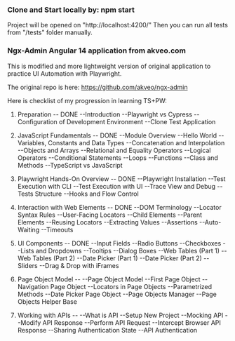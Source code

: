 ### Clone and Start locally by: npm start
Project will be opened on "http://localhost:4200/"
Then you can run all tests from "/tests" folder manually.



### Ngx-Admin Angular 14 application from akveo.com

This is modified and more lightweight version of original application to practice UI Automation with Playwright.

The original repo is here: https://github.com/akveo/ngx-admin




Here is checklist of my progression in learning TS+PW:
1. Preparation -- DONE
--Introduction
--Playwright vs Cypress
--Configuration of Development Environment
--Clone Test Application

2. JavaScript Fundamentals -- DONE
--Module Overview
--Hello World
--Variables, Constants and Data Types
--Concatenation and Interpolation
--Objects and Arrays
--Relational and Equality Operators
--Logical Operators
--Conditional Statements
--Loops
--Functions
--Class and Methods
--TypeScript vs JavaScript

3. Playwright Hands-On Overview -- DONE
--Playwright Installation
--Test Execution with CLI
--Test Execution with UI
--Trace View and Debug
--Tests Structure
--Hooks and Flow Control

4. Interaction with Web Elements -- DONE
--DOM Terminology
--Locator Syntax Rules
--User-Facing Locators
--Child Elements
--Parent Elements
--Reusing Locators
--Extracting Values
--Assertions
--Auto-Waiting
--Timeouts

5. UI Components -- DONE
--Input Fields
--Radio Buttons
--Checkboxes
--Lists and Dropdowns
--Tooltips
--Dialog Boxes
--Web Tables (Part 1)
--Web Tables (Part 2)
--Date Picker (Part 1)
--Date Picker (Part 2)
--Sliders
--Drag & Drop with iFrames

6. Page Object Model -- 
--Page Object Model
--First Page Object
--Navigation Page Object
--Locators in Page Objects
--Parametrized Methods
--Date Picker Page Object
--Page Objects Manager
--Page Objects Helper Base

7. Working with APIs -- 
--What is API
--Setup New Project
--Mocking API
--Modify API Response
--Perform API Request
--Intercept Browser API Response
--Sharing Authentication State
--API Authentication


